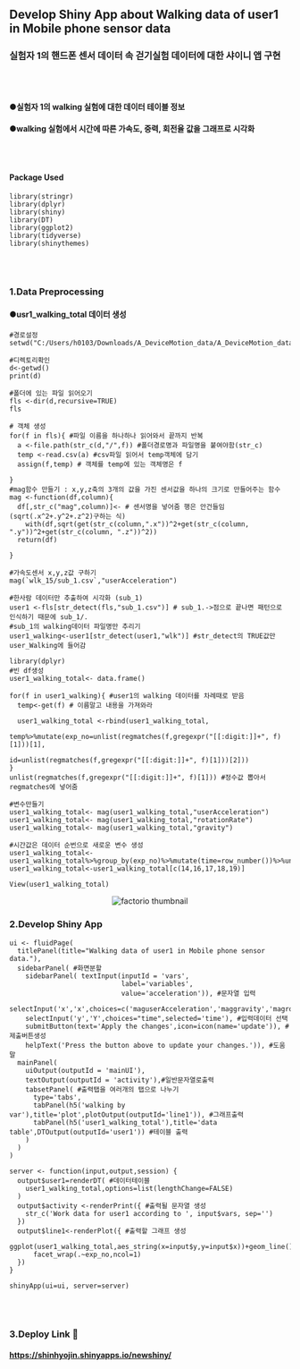 ## **Develop Shiny App about Walking data of user1 in Mobile phone sensor data**
### **실험자 1의 핸드폰 센서 데이터 속 걷기실험 데이터에 대한 샤이니 앱 구현**
###### ⠀
#### ●실험자 1의 walking 실험에 대한 데이터 테이블 정보
#### ●walking 실험에서 시간에 따른 가속도, 중력, 회전율 값을 그래프로 시각화 
###### ⠀
#### Package Used
```
library(stringr)
library(dplyr)
library(shiny)
library(DT)
library(ggplot2)
library(tidyverse)
library(shinythemes)
```
###### ⠀
### 1.Data Preprocessing
#### ●usr1_walking_total 데이터 생성
```
#경로설정
setwd("C:/Users/h0103/Downloads/A_DeviceMotion_data/A_DeviceMotion_data")

#디렉토리확인
d<-getwd()
print(d)

#폴더에 있는 파일 읽어오기
fls <-dir(d,recursive=TRUE)
fls

# 객체 생성
for(f in fls){ #파일 이름을 하나하나 읽어와서 끝까지 반복
  a <-file.path(str_c(d,"/",f)) #폴더경로명과 파일명을 붙여야함(str_c)
  temp <-read.csv(a) #csv파일 읽어서 temp객체에 담기
  assign(f,temp) # 객체를 temp에 있는 객체명은 f
  
}
#mag함수 만들기 : x,y,z축의 3개의 값을 가진 센서값을 하나의 크기로 만들어주는 함수
mag <-function(df,column){
  df[,str_c("mag",column)]<- # 센서명을 넣어줌 행은 안건들임 (sqrt(.x^2+.y^2+.z^2)구하는 식)
    with(df,sqrt(get(str_c(column,".x"))^2+get(str_c(column, ".y"))^2+get(str_c(column, ".z"))^2))
  return(df)
  
}

#가속도센서 x,y,z값 구하기
mag(`wlk_15/sub_1.csv`,"userAcceleration")

#한사람 데이터만 추출하여 시각화 (sub_1)
user1 <-fls[str_detect(fls,"sub_1.csv")] # sub_1.->점으로 끝나면 패턴으로 인식하기 때문에 sub_1/.
#sub_1의 walking데이터 파일명만 추리기
user1_walking<-user1[str_detect(user1,"wlk")] #str_detect의 TRUE값만 user_Walking에 들어감

library(dplyr)
#빈 df생성
user1_walking_total<- data.frame()

for(f in user1_walking){ #user1의 walking 데이터를 차례때로 받음
  temp<-get(f) # 이름말고 내용을 가져와라
  
  user1_walking_total <-rbind(user1_walking_total,
                              temp%>%mutate(exp_no=unlist(regmatches(f,gregexpr("[[:digit:]]+", f)[1]))[1],
                                            id=unlist(regmatches(f,gregexpr("[[:digit:]]+", f)[1]))[2]))
}
unlist(regmatches(f,gregexpr("[[:digit:]]+", f)[1])) #정수값 뽑아서 regmatches에 넣어줌

#변수만들기
user1_walking_total<- mag(user1_walking_total,"userAcceleration")
user1_walking_total<- mag(user1_walking_total,"rotationRate")
user1_walking_total<- mag(user1_walking_total,"gravity")

#시간값은 데이터 순번으로 새로운 변수 생성
user1_walking_total<-user1_walking_total%>%group_by(exp_no)%>%mutate(time=row_number())%>%ungroup()
user1_walking_total<-user1_walking_total[c(14,16,17,18,19)]

View(user1_walking_total)
```
<p align="center">
  <img src="https://user-images.githubusercontent.com/80669371/125882173-9ffca611-3c48-4d84-bfc7-13cde61fe4ea.png" alt="factorio thumbnail"/>
</p> 


### 2.Develop Shiny App
```
ui <- fluidPage(
  titlePanel(title="Walking data of user1 in Mobile phone sensor data."),
  sidebarPanel( #화면분할
    sidebarPanel( textInput(inputId = 'vars',
                            label='variables',
                            value='acceleration')), #문자열 입력
    selectInput('x','x',choices=c('maguserAcceleration','maggravity','magrotationRate'),selected='maguserAcceleration'),
    selectInput('y','Y',choices="time",selected='time'), #입력데이터 선택
    submitButton(text='Apply the changes',icon=icon(name='update')), #제출버튼생성
    helpText('Press the button above to update your changes.')), #도움말
  mainPanel(
    uiOutput(outputId = 'mainUI'), 
    textOutput(outputId = 'activity'),#일반문자열로출력
    tabsetPanel( #출력탭을 여러개의 탭으로 나누기
      type='tabs',
      tabPanel(h5('walking by var'),title='plot',plotOutput(outputId='line1')), #그래프출력
      tabPanel(h5('user1_walking_total'),title='data table',DTOutput(outputId='user1')) #테이블 출력
    )
  )
)

server <- function(input,output,session) {
  output$user1=renderDT( #데이터테이블
    user1_walking_total,options=list(lengthChange=FALSE)
  )
  output$activity <-renderPrint({ #출력될 문자열 생성
    str_c('Work data for user1 according to ', input$vars, sep='')
  })
  output$line1<-renderPlot({ #출력할 그래프 생성
    ggplot(user1_walking_total,aes_string(x=input$y,y=input$x))+geom_line()+
      facet_wrap(.~exp_no,ncol=1)
  })
}

shinyApp(ui=ui, server=server)
```
###### ⠀
### 3.Deploy Link 🔗
#### https://shinhyojin.shinyapps.io/newshiny/


